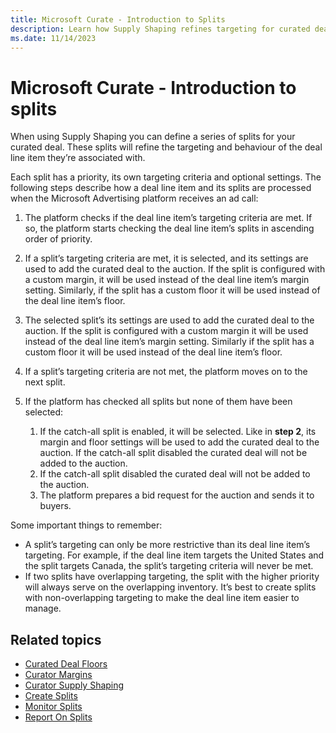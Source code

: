```yaml
---
title: Microsoft Curate - Introduction to Splits
description: Learn how Supply Shaping refines targeting for curated deals using prioritized splits processed during ad calls.
ms.date: 11/14/2023
---
```


# Microsoft Curate - Introduction to splits

When using Supply Shaping you can define a series of splits for your curated deal. These splits will refine the targeting and behaviour of the deal line item they’re associated with.

Each split has a priority, its own targeting criteria and optional settings. The following steps describe how a deal line item and its splits are processed when the Microsoft Advertising platform receives an ad call:

1. The platform checks if the deal line item’s targeting criteria are met. If so, the platform starts checking the deal line item’s splits in ascending order of priority.

1. If a split’s targeting criteria are met, it is selected, and its settings are used to add the curated deal to the auction. If the split is configured with a custom margin, it will be used instead of the deal line item’s margin setting. Similarly, if the split has a custom floor it will be used instead of the deal line item’s floor.

1. The selected split’s its settings are used to add the curated deal to the auction. If the split is configured with a custom margin it will be used instead of the deal line item’s margin setting. Similarly if the split has a custom floor it will be used instead of the deal line item’s floor.

1. If a split’s targeting criteria are not met, the platform moves on to the next split.

1. If the platform has checked all splits but none of them have been selected:

    1. If the catch-all split is enabled, it will be selected. Like in **step 2**, its margin and floor settings will be used to add the curated deal to the auction. If the catch-all split disabled the curated deal will not be added to the auction.
    1. If the catch-all split disabled the curated deal will not be added to the auction.
    1. The platform prepares a bid request for the auction and sends it to buyers.

Some important things to remember:

- A split’s targeting can only be more restrictive than its deal line item’s targeting. For example, if the deal line item targets the United States and the split targets Canada, the split’s targeting criteria will never be met.
- If two splits have overlapping targeting, the split with the higher priority will always serve on the overlapping inventory. It’s best to create splits with non-overlapping targeting to make the deal line item easier to manage.

## Related topics

- [Curated Deal Floors](curated-deal-floors.md)
- [Curator Margins](curator-margins.md)
- [Curator Supply Shaping](curator-supply-shaping.md)
- [Create Splits](create-splits.md)
- [Monitor Splits](monitor-splits.md)
- [Report On Splits](report-on-splits.md)
